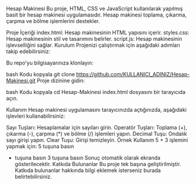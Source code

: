 Hesap Makinesi
Bu proje, HTML, CSS ve JavaScript kullanılarak yapılmış basit bir hesap makinesi uygulamasıdır. Hesap makinesi toplama, çıkarma, çarpma ve bölme işlemlerini destekler.

Proje İçeriği
index.html: Hesap makinesinin HTML yapısını içerir.
styles.css: Hesap makinesinin stil ve tasarımını belirler.
script.js: Hesap makinesinin işlevselliğini sağlar.
Kurulum
Projenizi çalıştırmak için aşağıdaki adımları takip edebilirsiniz:

Bu repo'yu bilgisayarınıza klonlayın:

bash
Kodu kopyala
git clone https://github.com/KULLANICI_ADINIZ/Hesap-Makinesi.git
Proje dizinine gidin:

bash
Kodu kopyala
cd Hesap-Makinesi
index.html dosyasını bir tarayıcıda açın.

Kullanım
Hesap makinesi uygulamasını tarayıcınızda açtığınızda, aşağıdaki işlevleri kullanabilirsiniz:

Sayı Tuşları: Hesaplamalar için sayıları girin.
Operatör Tuşları: Toplama (+), çıkarma (-), çarpma (*) ve bölme (/) işlemleri yapın.
Decimal Tuşu: Ondalık sayı girişi yapın.
Clear Tuşu: Girişi temizleyin.
Örnek Kullanım
5 + 3 işlemini yapmak için:
5 tuşuna basın
+ tuşuna basın
3 tuşuna basın
Sonuç otomatik olarak ekranda gösterilecektir.
Katkıda Bulunanlar
Bu proje tek başına geliştirilmiştir. Katkıda bulunanlar hakkında bilgi eklemek isterseniz burada belirtebilirsiniz.
